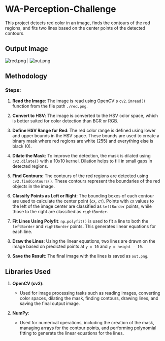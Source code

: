 # WA-Perception-Challenge

This project detects red color in an image, finds the contours of the red regions, and fits two lines based on the center points of the detected contours.

## Output Image

![red.png](./red.png) | ![out.png](./out.png) 

## Methodology

### Steps:

1. **Read the Image**: 
   The image is read using OpenCV's `cv2.imread()` function from the file path `./red.png`.

2. **Convert to HSV**: 
   The image is converted to the HSV color space, which is better suited for color detection than BGR or RGB.

3. **Define HSV Range for Red**: 
   The red color range is defined using lower and upper bounds in the HSV space. These bounds are used to create a binary mask where red regions are white (255) and everything else is black (0).

4. **Dilate the Mask**: 
   To improve the detection, the mask is dilated using `cv2.dilate()` with a 10x10 kernel. Dilation helps to fill in small gaps in detected regions.

5. **Find Contours**: 
   The contours of the red regions are detected using `cv2.findContours()`. These contours represent the boundaries of the red objects in the image.

6. **Classify Points as Left or Right**: 
   The bounding boxes of each contour are used to calculate the center point (`cX`, `cY`). Points with `cX` values to the left of the image center are classified as `leftBorder` points, while those to the right are classified as `rightBorder`.

7. **Fit Lines Using Polyfit**: 
   `np.polyfit()` is used to fit a line to both the `leftBorder` and `rightBorder` points. This generates linear equations for each line.

8. **Draw the Lines**: 
   Using the linear equations, two lines are drawn on the image based on predicted points at `y = 10` and `y = height - 10`.

9. **Save the Result**: 
   The final image with the lines is saved as `out.png`.

## Libraries Used

1. **OpenCV (cv2)**:
   - Used for image processing tasks such as reading images, converting color spaces, dilating the mask, finding contours, drawing lines, and saving the final output image.

2. **NumPy**:
   - Used for numerical operations, including the creation of the mask, managing arrays for the contour points, and performing polynomial fitting to generate the linear equations for the lines.
